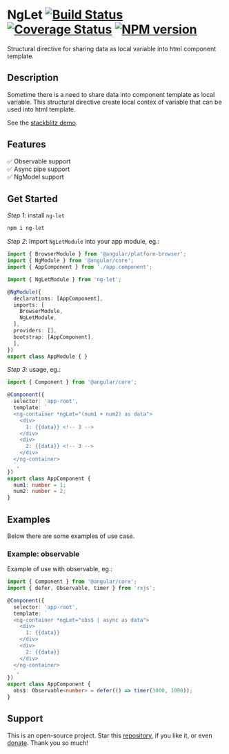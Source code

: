 # NgLet [![Build Status](https://travis-ci.com/nigrosimone/ng-let.svg?branch=main)](https://travis-ci.com/nigrosimone/ng-let) [![Coverage Status](https://coveralls.io/repos/github/nigrosimone/ng-let/badge.svg?branch=main)](https://coveralls.io/github/nigrosimone/ng-let?branch=main) [![NPM version](https://img.shields.io/npm/v/ng-let.svg)](https://www.npmjs.com/package/ng-let)

Structural directive for sharing data as local variable into html component template.

## Description

Sometime there is a need to share data into component template as local variable. 
This structural directive create local contex of variable that can be used into html template.

See the [stackblitz demo](https://stackblitz.com/edit/demo-ng-let?file=src%2Fapp%2Fapp.component.ts).

## Features

✅ Observable support<br>
✅ Async pipe support<br>
✅ NgModel support<br>

## Get Started

*Step 1*: install `ng-let`

```bash
npm i ng-let
```

*Step 2*: Import `NgLetModule` into your app module, eg.:

```ts
import { BrowserModule } from '@angular/platform-browser';
import { NgModule } from '@angular/core';
import { AppComponent } from './app.component';

import { NgLetModule } from 'ng-let';

@NgModule({
  declarations: [AppComponent],
  imports: [
    BrowserModule,
    NgLetModule,
  ],
  providers: [],
  bootstrap: [AppComponent],
  ],
})
export class AppModule { }
```

*Step 3*: usage, eg.:

```ts
import { Component } from '@angular/core';

@Component({
  selector: 'app-root',
  template: `
  <ng-container *ngLet="(num1 + num2) as data">
    <div>
      1: {{data}} <!-- 3 -->
    </div>
    <div>
      2: {{data}} <!-- 3 -->
    </div>
  </ng-container> 
  `,
})
export class AppComponent {
  num1: number = 1;
  num2: number = 2;
}
```

## Examples

Below there are some examples of use case.

### Example: observable

Example of use with observable, eg.:

```ts
import { Component } from '@angular/core';
import { defer, Observable, timer } from 'rxjs';

@Component({
  selector: 'app-root',
  template: `
  <ng-container *ngLet="obs$ | async as data">
    <div>
      1: {{data}}
    </div>
    <div>
      2: {{data}}
    </div>
  </ng-container>
  `,
})
export class AppComponent {
  obs$: Observable<number> = defer(() => timer(3000, 1000));
}
```

## Support

This is an open-source project. Star this [repository](https://github.com/nigrosimone/ng-let), if you like it, or even [donate](https://www.paypal.com/paypalme/snwp). Thank you so much!
